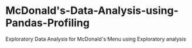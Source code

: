 # McDonald's-Data-Analysis-using-Pandas-Profiling

Exploratory Data Analysis for McDonald's Menu using Exploratory analysis
